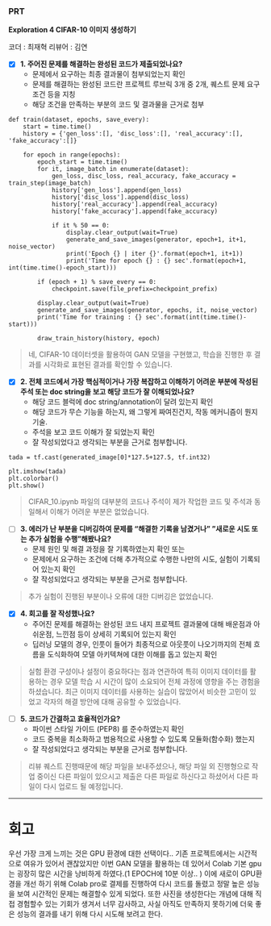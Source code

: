 ### PRT

**Exploration 4 CIFAR-10 이미지 생성하기**

코더 : 최재혁
리뷰어 : 김연

- [X]  **1. 주어진 문제를 해결하는 완성된 코드가 제출되었나요?**  
    * 문제에서 요구하는 최종 결과물이 첨부되었는지 확인  
    * 문제를 해결하는 완성된 코드란 프로젝트 루브릭 3개 중 2개, 퀘스트 문제 요구조건 등을 지칭  
    * 해당 조건을 만족하는 부분의 코드 및 결과물을 근거로 첨부  

```
def train(dataset, epochs, save_every):
    start = time.time()
    history = {'gen_loss':[], 'disc_loss':[], 'real_accuracy':[], 'fake_accuracy':[]}

    for epoch in range(epochs):
        epoch_start = time.time()
        for it, image_batch in enumerate(dataset):
            gen_loss, disc_loss, real_accuracy, fake_accuracy = train_step(image_batch)
            history['gen_loss'].append(gen_loss)
            history['disc_loss'].append(disc_loss)
            history['real_accuracy'].append(real_accuracy)
            history['fake_accuracy'].append(fake_accuracy)

            if it % 50 == 0:
                display.clear_output(wait=True)
                generate_and_save_images(generator, epoch+1, it+1, noise_vector)
                print('Epoch {} | iter {}'.format(epoch+1, it+1))
                print('Time for epoch {} : {} sec'.format(epoch+1, int(time.time()-epoch_start)))

        if (epoch + 1) % save_every == 0:
            checkpoint.save(file_prefix=checkpoint_prefix)

        display.clear_output(wait=True)
        generate_and_save_images(generator, epochs, it, noise_vector)
        print('Time for training : {} sec'.format(int(time.time()-start)))

        draw_train_history(history, epoch)
```

>네, CIFAR-10 데이터셋을 활용하여 GAN 모델을 구현했고, 학습을 진행한 후 결과를 시각화로 표현된 결과를 확인할 수 있습니다.
    
- [X]  **2. 전체 코드에서 가장 핵심적이거나 가장 복잡하고 이해하기 어려운 부분에 작성된 주석 또는 doc string을 보고 해당 코드가 잘 이해되었나요?**
    * 해당 코드 블럭에 doc string/annotation이 달려 있는지 확인
    * 해당 코드가 무슨 기능을 하는지, 왜 그렇게 짜여진건지, 작동 메커니즘이 뭔지 기술.
    * 주석을 보고 코드 이해가 잘 되었는지 확인
    * 잘 작성되었다고 생각되는 부분을 근거로 첨부합니다.

```
tada = tf.cast(generated_image[0]*127.5+127.5, tf.int32)

plt.imshow(tada)
plt.colorbar()
plt.show()
```

>CIFAR_10.ipynb 파일의 대부분의 코드나 주석이 제가 작업한 코드 및 주석과 동일해서 이해가 어려운 부분은 없었습니다.

- [ ]  **3. 에러가 난 부분을 디버깅하여 문제를 “해결한 기록을 남겼거나” ”새로운 시도 또는 추가 실험을 수행”해봤나요?**
    * 문제 원인 및 해결 과정을 잘 기록하였는지 확인 또는
    * 문제에서 요구하는 조건에 더해 추가적으로 수행한 나만의 시도, 실험이 기록되어 있는지 확인
    * 잘 작성되었다고 생각되는 부분을 근거로 첨부합니다.
        
>추가 실험이 진행된 부분이나 오류에 대한 디버깅은 없었습니다.

- [X]  **4. 회고를 잘 작성했나요?**
    * 주어진 문제를 해결하는 완성된 코드 내지 프로젝트 결과물에 대해 배운점과 아쉬운점, 느낀점 등이 상세히 기록되어 있는지 확인
    * 딥러닝 모델의 경우, 인풋이 들어가 최종적으로 아웃풋이 나오기까지의 전체 흐름을 도식화하여 모델 아키텍쳐에 대한 이해를 돕고 있는지 확인

>실험 환경 구성이나 설정이 중요하다는 점과 연관하여 특히 이미지 데이터를 활용하는 경우 모델 학습 시 시간이 많이 소요되어 전체 과정에 영향을 주는 경험을 하셨습니다. 최근 이미지 데이터를 사용하는 실습이 많았어서 비슷한 고민이 있었고 각자의 해결 방안에 대해 공유할 수 있었습니다.

- [ ]  **5. 코드가 간결하고 효율적인가요?**
    * 파이썬 스타일 가이드 (PEP8) 를 준수하였는지 확인
    * 코드 중복을 최소화하고 범용적으로 사용할 수 있도록 모듈화(함수화) 했는지
    * 잘 작성되었다고 생각되는 부분을 근거로 첨부합니다.
    
>리뷰 퀘스트 진행때문에 해당 파일을 보내주셨으나, 해당 파일 외 진행형으로 작업 중이신 다른 파일이 있으시고 제출은 다른 파일로 하신다고 하셨어서 다른 파일이 다시 업로드 될 예정입니다.  

---

# 회고 
우선 가장 크게 느끼는 것은 GPU 환경에 대한 선택이다.. 기존 프로젝트에서는 시간적으로 여유가 있어서 괜찮았지만 이번 GAN 모델을 활용하는 데 있어서 Colab 기본 gpu는 굉장히 많은 시간을 낭비하게 하였다.(1 EPOCH에 10분 이상.. ) 이에 새로이 GPU환경을 개선 하기 위해 Colab pro로 결제를 진행하여 다시 코드를 돌렸고 정말 높은 성능을 보여 시간적인 문제는 해결할수 있게 되었다. 또한 사진을 생성한다는 개념에 대해 직접 경험할수 있는 기회가 생겨서 너무 감사하고, 사실 아직도 만족하지 못하기에 더욱 좋은 성능의 결과를 내기 위해 다시 시도해 보려고 한다.
